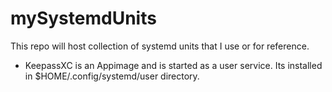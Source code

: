 # mySystemdUnits

This repo will host collection of systemd units that I use or for reference.

- KeepassXC is an Appimage and is started as a user service. Its installed in $HOME/.config/systemd/user directory.
